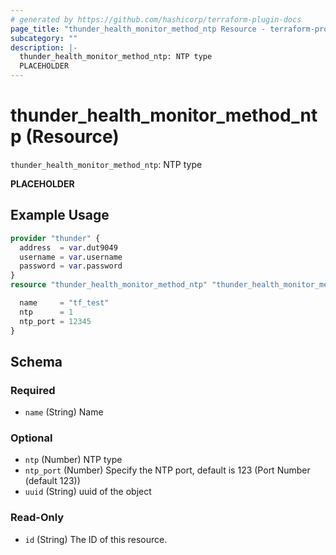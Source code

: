 ```yaml
---
# generated by https://github.com/hashicorp/terraform-plugin-docs
page_title: "thunder_health_monitor_method_ntp Resource - terraform-provider-thunder"
subcategory: ""
description: |-
  thunder_health_monitor_method_ntp: NTP type
  PLACEHOLDER
---
```


# thunder_health_monitor_method_ntp (Resource)

`thunder_health_monitor_method_ntp`: NTP type

__PLACEHOLDER__

## Example Usage

```terraform
provider "thunder" {
  address  = var.dut9049
  username = var.username
  password = var.password
}
resource "thunder_health_monitor_method_ntp" "thunder_health_monitor_method_ntp" {

  name     = "tf_test"
  ntp      = 1
  ntp_port = 12345
}
```

<!-- schema generated by tfplugindocs -->
## Schema

### Required

- `name` (String) Name

### Optional

- `ntp` (Number) NTP type
- `ntp_port` (Number) Specify the NTP port, default is 123 (Port Number (default 123))
- `uuid` (String) uuid of the object

### Read-Only

- `id` (String) The ID of this resource.



